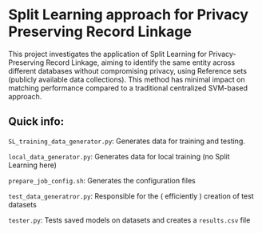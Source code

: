 # Split Learning approach for Privacy Preserving Record Linkage
<!-- > **Notice**: This project is currently under development. -->

This project investigates the application of Split Learning for Privacy-Preserving Record Linkage, aiming to identify the same entity across different databases without compromising privacy, using Reference sets (publicly available data collections). This method has minimal impact on matching performance compared to a traditional centralized SVM-based approach.

## Quick info:
`SL_training_data_generator.py`: Generates data for training and testing.

`local_data_generator.py`: Generates data for local training (no Split Learning here)

`prepare_job_config.sh`: Generates the configuration files

<!-- [`run_experiment_simulator.sh`](#run-experiment-with-fl-simulator): Runs the FL simulator -->

`test_data_generatror.py`: Responsible for the ( efficiently ) creation of test datasets

`tester.py`: Tests saved models on datasets and creates a `results.csv` file

<!-- [`jobs`](#prepare-clients-configs-with-proper-data-information): Contains python and config files for clients and server in FL simulator -->

<!-- `workspace`: Contains files that used during FL (like configs and python) and files that created after FL for server and each client -->


<!-- ## NVFLare

This project was implemented using NVFlare.

For more detailed information about the framework, you may refer to the [Scikit-learn SVM example](https://github.com/NVIDIA/NVFlare/tree/main/examples/advanced/sklearn-svm) in the [NVIDIA NVFlare](https://github.com/NVIDIA/NVFlare/tree/main) repository. -->
<!-- ## cuML - Scikit-learn
For faster execution times with large datasets, it is recommended to use [cuML](https://docs.rapids.ai/api/cuml/stable/). Alternatively, [Scikit-learn](https://scikit-learn.org/) can be used as a backend instead of cuML. -->


<!-- ## Train and save models 
A script is used to automatically train and also create the configuration files for a specific setting.
This script saves each model from split learning to `trained_models/shuffle` folder. Each part represents a different shuffle of the data.
You can run the script with the following command:

```bash
./train.sh
``` -->

<!-- Please note that this script will recreate the `jobs/sklearn_svm_base/` folder for each client and also for the server. For instance, if you modify the number of clients in this bash file to 2, it will create a new folder under the `jobs/` directory named `sklearn_svm_2_uniform`.

The newly created folder will contain the same files and code as in the `jobs/sklearn_svm_base/` directory. If you wish to make more detailed modifications, such as changing the model kernel for the client and server, you will need to modify the `jobs/sklearn_svm_base/app/config/config_fed_server.json` file.

In this example, we chose the Radial Basis Function (RBF) kernel to experiment with three clients under the uniform data split.  -->


<!-- ## Run experiment with FL simulator
We can run the [FL simulator](https://nvflare.readthedocs.io/en/2.3/user_guide/fl_simulator.html) with three clients under the uniform data split with
```commandline
nvflare simulator ./jobs/sklearn_svm_2_uniform -w ./workspace -n 2 -t 2
```
or
```commandline
bash run_experiment_simulator.sh
```
You can monitor the Precision and Recall metrics of the resulting global model through the clients' logs and Google TensorBoard. To launch TensorBoard, execute the following command:
```bash
python3 -m tensorboard.main --logdir='workspace'
```
 -->
